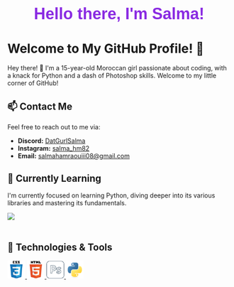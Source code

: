 

<!-- Banner with motion -->
<div align="center">
  <h1 style="color:#8a2be2; font-family: 'Arial', sans-serif; font-size: 36px;">Hello there, I'm Salma!</h1>
</div>


# Welcome to My GitHub Profile! 💜

Hey there! 👋 I'm a 15-year-old Moroccan girl passionate about coding, with a knack for Python and a dash of Photoshop skills. Welcome to my little corner of GitHub!

## 📫 Contact Me

Feel free to reach out to me via:

- **Discord:** [DatGurlSalma](https://discordapp.com/users/datgurlsalma_00600)
- **Instagram:** [salma_hm82](https://www.instagram.com/salma_hm82/)
- **Email:** [salmahamraouiii08@gmail.com](mailto:salmahamraouiii08@gmail.com)

## 🌱 Currently Learning
I'm currently focused on learning Python, diving deeper into its various libraries and mastering its fundamentals.


<img src="https://github.com/Anmol-Baranwal/Cool-GIFs-For-GitHub/assets/74038190/de30015f-dc5f-4ecf-a49b-ccd2b89776e4" width="400">
<br><br>



## 🔧 Technologies & Tools

<p align="left"> <a href="https://www.w3schools.com/css/" target="_blank" rel="noreferrer"> <img src="https://raw.githubusercontent.com/devicons/devicon/master/icons/css3/css3-original-wordmark.svg" alt="css3" width="40" height="40"/> </a> <a href="https://www.w3.org/html/" target="_blank" rel="noreferrer"> <img src="https://raw.githubusercontent.com/devicons/devicon/master/icons/html5/html5-original-wordmark.svg" alt="html5" width="40" height="40"/> </a> <a href="https://www.photoshop.com/en" target="_blank" rel="noreferrer"> <img src="https://raw.githubusercontent.com/devicons/devicon/master/icons/photoshop/photoshop-line.svg" alt="photoshop" width="40" height="40"/> </a> <a href="https://www.python.org" target="_blank" rel="noreferrer"> <img src="https://raw.githubusercontent.com/devicons/devicon/master/icons/python/python-original.svg" alt="python" width="40" height="40"/> </a> </p>

